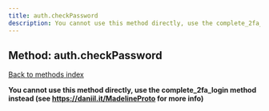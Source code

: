 ```yaml
---
title: auth.checkPassword
description: You cannot use this method directly, use the complete_2fa_login method instead (see https://daniil.it/MadelineProto for more info)
---
```

## Method: auth.checkPassword  
[Back to methods index](index.md)


**You cannot use this method directly, use the complete_2fa_login method instead (see https://daniil.it/MadelineProto for more info)**




